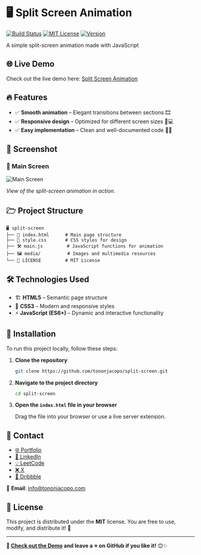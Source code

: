 # 🖥️ Split Screen Animation

[![Build Status](https://img.shields.io/badge/build-passing-brightgreen)](https://github.com/tononjacopo/split-screen/actions)
[![MIT License](https://img.shields.io/badge/license-MIT-blue)](LICENSE)
[![Version](https://img.shields.io/badge/version-1.0.0-orange)](https://github.com/tononjacopo/split-screen/releases)

A simple split-screen animation made with JavaScript

## 🌐 Live Demo

Check out the live demo here: [Split Screen Animation](https://www.tononjacopo.com/split-screen/)

## 🔥 Features

- ✅ **Smooth animation** – Elegant transitions between sections 🎞️
- ✅ **Responsive design** – Optimized for different screen sizes 📱💻
- ✅ **Easy implementation** – Clean and well-documented code 🧑‍💻 

## 📸 Screenshot

### 🔹 Main Screen

![Main Screen](media/screenshot.png)

*View of the split-screen animation in action.*

## 🗁 Project Structure

```plaintext
🖥️ split-screen
├── 📝 index.html      # Main page structure
├── 🎨 style.css       # CSS styles for design
├── 🛠️ main.js         # JavaScript functions for animation
├── 🖼️ media/          # Images and multimedia resources
└── 📄 LICENSE         # MIT License
```

## 🛠️ Technologies Used

- 🏗️ **HTML5** – Semantic page structure
- 🎨 **CSS3** – Modern and responsive styles
- ⚡ **JavaScript (ES6+)** – Dynamic and interactive functionality

## 🚀 Installation

To run this project locally, follow these steps:

1. **Clone the repository**

   ```bash
   git clone https://github.com/tononjacopo/split-screen.git
   ```

2. **Navigate to the project directory**

   ```bash
   cd split-screen
   ```

3. **Open the `index.html` file in your browser**

   Drag the file into your browser or use a live server extension.

## 📩 Contact

- [🌐 Portfolio](https://tononjacopo.com)
- [🔗 LinkedIn](https://it.linkedin.com/in/tononjacopo)
- [💡 LeetCode](https://leetcode.com/tononjacopo)
- [❌ X](https://x.com/devtononjacopo)
- [🎨 Dribbble](https://dribbble.com/tononjacopo)

📩 **Email**: [info@tononjacopo.com](mailto:info@tononjacopo.com)

## 📝 License

This project is distributed under the **MIT** license. You are free to use, modify, and distribute it! 🚀

---

**🔗 [Check out the Demo](https://www.tononjacopo.com/split-screen/) and leave a ⭐ on GitHub if you like it!** 😊✨
